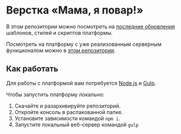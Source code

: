 # Верстка «Мама, я повар!»
В этом репозитории можно посмотреть на [последние обновления](https://mamayapovar.github.io/) шаблонов, стилей и скриптов платформы.

Посмотреть на платформу с уже реализованным серверным функционалом можно в [этом репозитории](https://github.com/mamayapovar/platform).

## Как работать
Для работы с платформой вам потребуется [Node.js](https://nodejs.org/en/) и [Gulp](https://gulpjs.com/docs/en/getting-started/quick-start).

Чтобы запустить платформу локально:
1. Скачайте и разархивируйте репозиторий.
2. Откройте консоль в распакованной папке.
3. Установите зависимости командой `npm i`.
4. Запустите локальный веб-сервер командой `gulp`
